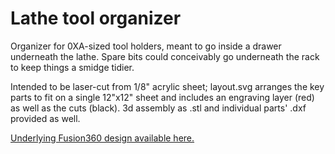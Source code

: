 # Lathe tool organizer

Organizer for 0XA-sized tool holders, meant to go inside a drawer underneath the lathe. Spare bits could conceivably go underneath the rack to keep things a smidge tidier.

Intended to be laser-cut from 1/8" acrylic sheet; layout.svg arranges the key parts to fit on a single 12"x12" sheet and includes an engraving layer (red) as well as the cuts (black). 3d assembly as .stl and individual parts' .dxf provided as well.

[Underlying Fusion360 design available here.](https://a360.co/3EF8aIm)
